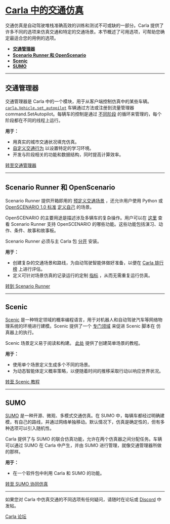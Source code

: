 # [Carla 中的交通仿真](https://carla.readthedocs.io/en/latest/ts_traffic_simulation_overview/) 

交通仿真是自动驾驶堆栈准确高效的训练和测试不可或缺的一部分。Carla 提供了许多不同的选项来仿真交通和特定的交通场景。本节概述了可用选项，可帮助您确定最适合您的用例的选项。

- [__交通管理器__](#traffic-manager)
- [__Scenario Runner 和 OpenScenario__](#scenario-runner-and-openscenario)
- [__Scenic__](#scenic)
- [__SUMO__](#sumo)

---

## 交通管理器

交通管理器是 Carla 中的一个模块，用于从客户端控制仿真中的某些车辆。[`carla.Vehicle.set_autopilot`](https://carla.readthedocs.io/en/latest/python_api/#carla.Vehicle.set_autopilot) 车辆通过方法或注册到流量管理器command.SetAutopilot。每辆车的控制是通过 [不同阶段](adv_traffic_manager.md#stages) 的循环来管理的，每个阶段都在不同的线程上运行。

__用于：__

- 用真实的城市交通状况填充仿真。
- [自定义交通行为](adv_traffic_manager.md#general-considerations) 以设置特定的学习环境。 
- 开发与阶段相关的功能和数据结构，同时提高计算效率。

<div class="build-buttons">
<p>
<a href="https://openhutb.github.io/carla_doc/tuto_G_traffic_manager/" target="_blank" class="btn btn-neutral" title="Go to Traffic Manager">
转至交通管理器</a>
</p>
</div>

---

## Scenario Runner 和 OpenScenario

Scenario Runner 提供开箱即用的 [预定义交通场景](https://carla-scenariorunner.readthedocs.io/en/latest/list_of_scenarios/) ，还允许用户使用 Python 或 [OpenSCENARIO 1.0 标准](https://releases.asam.net/OpenSCENARIO/1.0.0/ASAM_OpenSCENARIO_BS-1-2_User-Guide_V1-0-0.html#_foreword) [定义自己](https://carla-scenariorunner.readthedocs.io/en/latest/creating_new_scenario/) 的场景。

OpenSCENARIO 的主要用途是描述涉及多辆车的复杂操作。用户可以在 [这里](https://carla-scenariorunner.readthedocs.io/en/latest/openscenario_support/) 查看 Scenario Runner 支持 OpenSCENARIO 的哪些功能。这些功能包括演习、动作、条件、故事和故事板。

Scenario Runner 必须与主 Carla 包 [分开](https://github.com/carla-simulator/scenario_runner) 安装。

__用于：__

- 创建复杂的交通场景和路线，为自动驾驶智能体做好准备，以便在 [Carla 排行榜](https://leaderboard.carla.org/) 上进行评估。
- 定义可针对场景仿真的记录运行的定制 [指标](https://carla-scenariorunner.readthedocs.io/en/latest/metrics_module/) ，从而无需重复运行仿真。

<div class="build-buttons">
<p>
<a href="https://carla-scenariorunner.readthedocs.io" target="_blank" class="btn btn-neutral" title="Go to Scenario Runner">
转到 Scenario Runner</a>
</p>
</div>

---



## Scenic

[Scenic](https://scenic-lang.readthedocs.io) 是一种特定领域的概率编程语言，用于对机器人和自动驾驶汽车等网络物理系统的环境进行建模。Scenic 提供了一个 [专门领域](https://scenic-lang.readthedocs.io/en/latest/modules/scenic.simulators.carla.html) 来促进 Scenic 脚本在 仿真器上的执行。

Scenic 场景定义易于阅读和构建。 [此处](tuto_G_scenic.md) 提供了创建简单场景的教程。

__用于：__

- 使用单个场景定义生成多个不同的场景。
- 为动态智能体定义概率策略，以便随着时间的推移采取行动以响应世界状况。

<div class="build-buttons">
<p>
<a href="https://carla.readthedocs.io/en/latest/tuto_G_scenic/" target="_blank" class="btn btn-neutral" title="Go to Scenic Tutorial">
转至 Scenic 教程</a>
</p>
</div>

---

## SUMO

[SUMO](https://sumo.dlr.de/docs/SUMO_at_a_Glance.html) 是一种开源、微观、多模式交通仿真。在 SUMO 中，每辆车都经过明确建模，有自己的路线，并通过网络单独移动。默认情况下，仿真是确定性的，但有多种选项可以引入随机性。

Carla 提供了与 SUMO 的联合仿真功能，允许在两个仿真器之间分配任务。车辆可以通过 SUMO 在 Carla 中产生，并由 SUMO 进行管理，就像交通管理器所做的那样。

__用于：__

- 在一个软件包中利用 Carla 和 SUMO 的功能。

<div class="build-buttons">
<p>
<a href="https://carla.readthedocs.io/en/latest/adv_sumo/" target="_blank" class="btn btn-neutral" title="Go to SUMO Co-Simulation">
转至 SUMO 协同仿真</a>
</p>
</div>

---

如果您对 Carla 中仿真交通的不同选项有任何疑问，请随时在论坛或 [Discord](https://discord.gg/8kqACuC) 中发帖。

<div class="build-buttons">
<p>
<a href="https://github.com/carla-simulator/carla/discussions/" target="_blank" class="btn btn-neutral" title="Go to the CARLA forum">
Carla 论坛</a>
</p>
</div>


